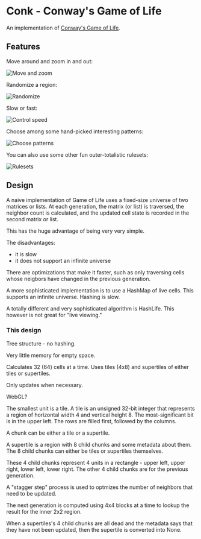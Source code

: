 # Conk - Conway's Game of Life

An implementation of [Conway's Game of Life](https://en.wikipedia.org/wiki/Conway's_Game_of_Life).

## Features

Move around and zoom in and out:

![Move and zoom](https://raw.github.com/jonstites/game_of_life/docs/.docs/move_and_zoom.gif?sanitize=true)


Randomize a region:

![Randomize](https://raw.github.com/jonstites/game_of_life/docs/.docs/randomize.gif?sanitize=true)

Slow or fast:

![Control speed](https://raw.github.com/jonstites/game_of_life/docs/.docs/speed.gif?sanitize=true)

Choose among some hand-picked interesting patterns:

![Choose patterns](https://raw.github.com/jonstites/game_of_life/docs/.docs/choose_patterns.gif?sanitize=true)

You can also use some other fun outer-totalistic rulesets:

![Rulesets](https://raw.github.com/jonstites/game_of_life/docs/.docs/rulesets.gif?sanitize=true)

## Design

A naive implementation of Game of Life uses a fixed-size universe of two matrices or lists. At each generation, the matrix (or list) is traversed, the neighbor count is calculated, and the updated cell state is recorded in the second matrix or list.

This has the huge advantage of being very very simple.

The disadvantages:

- it is slow
- it does not support an infinite universe

There are optimizations that make it faster, such as only traversing cells whose neigbors have changed in the previous generation.

A more sophisticated implementation is to use a HashMap of live cells. This supports an infinite universe. Hashing is slow.

A totally different and very sophisticated algorithm is HashLife. This however is not great for "live viewing."

### This design

Tree structure - no hashing.

Very little memory for empty space.

Calculates 32 (64) cells at a time. Uses tiles (4x8) and supertiles of either tiles or supertiles.

Only updates when necessary.

WebGL?

The smallest unit is a tile. A tile is an unsigned 32-bit integer that represents a region of horizontal width 4 and vertical height 8. The most-significant bit is in the upper left. The rows are filled first, followed by the columns.

A chunk can be either a tile or a supertile.

A supertile is a region with 8 child chunks and some metadata about them. The 8 child chunks can either be tiles or supertiles themselves.

These 4 child chunks represent 4 units in a rectangle - upper left, upper right, lower left, lower right. The other 4 child chunks are for the previous generation.

A "stagger step" process is used to optmizes the number of neighbors that need to be updated.

The next generation is computed using 4x4 blocks at a time to lookup the result for the inner 2x2 region.

When a supertiles's 4 child chunks are all dead and the metadata says that they have not been updated, then the supertile is converted into None.